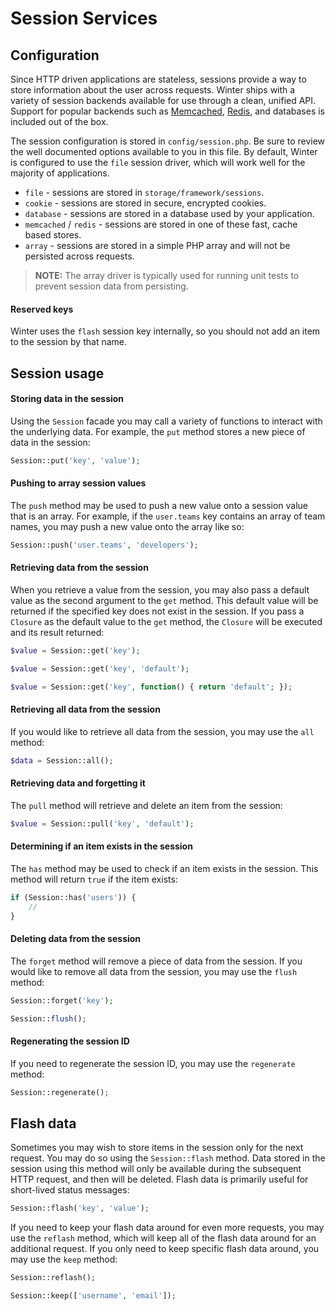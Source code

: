 # Session Services

## Configuration

Since HTTP driven applications are stateless, sessions provide a way to store information about the user across requests. Winter ships with a variety of session backends available for use through a clean, unified API. Support for popular backends such as [Memcached](https://memcached.org), [Redis](https://redis.io), and databases is included out of the box.

The session configuration is stored in `config/session.php`. Be sure to review the well documented options available to you in this file. By default, Winter is configured to use the `file` session driver, which will work well for the majority of applications.

<div class="content-list">

- `file` - sessions are stored in `storage/framework/sessions`.
- `cookie` - sessions are stored in secure, encrypted cookies.
- `database` - sessions are stored in a database used by your application.
- `memcached` / `redis` - sessions are stored in one of these fast, cache based stores.
- `array` - sessions are stored in a simple PHP array and will not be persisted across requests.

</div>

> **NOTE:** The array driver is typically used for running unit tests to prevent session data from persisting.

#### Reserved keys

Winter uses the `flash` session key internally, so you should not add an item to the session by that name.

## Session usage

#### Storing data in the session

Using the `Session` facade you may call a variety of functions to interact with the underlying data. For example, the `put` method stores a new piece of data in the session:

```php
Session::put('key', 'value');
```

#### Pushing to array session values

The `push` method may be used to push a new value onto a session value that is an array. For example, if the `user.teams` key contains an array of team names, you may push a new value onto the array like so:

```php
Session::push('user.teams', 'developers');
```

#### Retrieving data from the session

When you retrieve a value from the session, you may also pass a default value as the second argument to the `get` method. This default value will be returned if the specified key does not exist in the session. If you pass a `Closure` as the default value to the `get` method, the `Closure` will be executed and its result returned:

```php
$value = Session::get('key');

$value = Session::get('key', 'default');

$value = Session::get('key', function() { return 'default'; });
```

#### Retrieving all data from the session

If you would like to retrieve all data from the session, you may use the `all` method:

```php
$data = Session::all();
```

#### Retrieving data and forgetting it

The `pull` method will retrieve and delete an item from the session:

```php
$value = Session::pull('key', 'default');
```

#### Determining if an item exists in the session

The `has` method may be used to check if an item exists in the session. This method will return `true` if the item exists:

```php
if (Session::has('users')) {
    //
}
```

#### Deleting data from the session

The `forget` method will remove a piece of data from the session. If you would like to remove all data from the session, you may use the `flush` method:

```php
Session::forget('key');

Session::flush();
```

#### Regenerating the session ID

If you need to regenerate the session ID, you may use the `regenerate` method:

```php
Session::regenerate();
```

## Flash data

Sometimes you may wish to store items in the session only for the next request. You may do so using the `Session::flash` method. Data stored in the session using this method will only be available during the subsequent HTTP request, and then will be deleted. Flash data is primarily useful for short-lived status messages:

```php
Session::flash('key', 'value');
```

If you need to keep your flash data around for even more requests, you may use the `reflash` method, which will keep all of the flash data around for an additional request. If you only need to keep specific flash data around, you may use the `keep` method:

```php
Session::reflash();

Session::keep(['username', 'email']);
```
